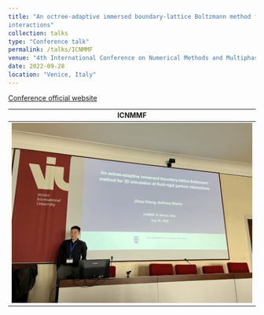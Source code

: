 ```yaml
---
title: "An octree-adaptive immersed boundary-lattice Boltzmann method for 3D simulation of fluid-rigid particle
interactions"
collection: talks
type: "Conference talk"
permalink: /talks/ICNMMF
venue: "4th International Conference on Numerical Methods and Multiphase Flows"
date: 2022-09-28
location: "Venice, Italy"
---
```


[Conference official website](https://sites.psu.edu/icnmmf4/)

| ICNMMF |
|:-------------------------------:|
| ![](../files/ICNMMF.jpg) |